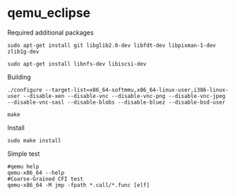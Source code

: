 # qemu_eclipse

Required additional packages

    sudo apt-get install git libglib2.0-dev libfdt-dev libpixman-1-dev zlib1g-dev

    sudo apt-get install libnfs-dev libiscsi-dev

Building

    ./configure --target-list=x86_64-softmmu,x86_64-linux-user,i386-linux-user --disable-xen --disable-vnc --disable-vnc-png --disable-vnc-jpeg --disable-vnc-sasl --disable-blobs --disable-bluez --disable-bsd-user

    make


Install

    sudo make install

Simple test
         
    #qemu help
    qemu-x86_64 --help
    #Coarse-Grained CFI test
    qemu-x86_64 -M jmp -fpath *.call/*.func [elf]
